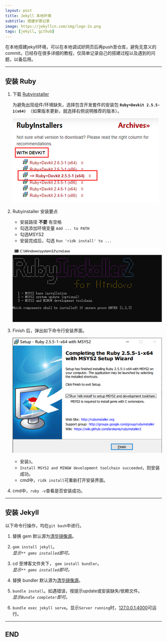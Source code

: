 ```yaml
---
layout: post
title: Jekyll 本地环境
subtitle: 搭建步骤记录
image: https://jekyllcn.com/img/logo-2x.png
tags: [jekyll, github]
---
```


在本地搭建jekyll环境，可以在本地调试好网页后再push至仓库，避免无意义的commit。已经存在很多详细的教程，仅简单记录自己的搭建过程以及遇到的问题，以备后用。

---

安装 Ruby
---

1. 下载 [Rubyinstaller](https://rubyinstaller.org/downloads/)
    
    为避免出现组件/环境缺失，选择包含开发套件的安装包 **`Ruby+Devkit 2.5.5-1(x64) `**（如果版本更新，就选择右侧说明推荐的版本）。

    ![Rubyinstaller](https://raw.githubusercontent.com/Roothash41/imgContent/master/post/20190617124010.png)

2. Rubyinstaller 安装要点

    - 安装路径 **不要** 有空格
    - 勾选添加环境变量 `Add ... to PATH`
    - 勾选MSYS2
    - 安装完成后，勾选 `Run 'ridk install' to ...`

    ![安装要点](https://raw.githubusercontent.com/Roothash41/imgContent/master/post/mysy2.png)

3. Finish 后，弹出如下命令行安装界面。

    ![命令行安装界面](https://raw.githubusercontent.com/Roothash41/imgContent/master/post/finish.png)

    - 安装`3`。
    - `Install MSYS2 and MINGW development toolchain succeeded`，则安装成功。
    - cmd中，`ridk install`可重新打开安装界面。

4. cmd中，`ruby -v`查看是否安装成功。

---

安装 Jekyll
---

以下命令行操作，均在`git bash`中进行。

1.  替换 gem 默认源为[清华镜像源](https://mirror.tuna.tsinghua.edu.cn/help/rubygems/)。

2. `gem install jekyll`。  
    _显示`** gems installed`即可。_

3.  cd 至博客文件夹下， `gem install bundler`。  
    _显示`** gems installed`即可。_

4.  替换 bundler 默认源为[清华镜像源](https://mirror.tuna.tsinghua.edu.cn/help/rubygems/)。

5.  `bundle install`。如遇错误，按提示update或安装缺失/依赖文件。  
    _显示`Bundle complete!`即可。_

6.  `bundle exec jekyll serve`。显示`Server running`时，[127.0.0.1:4000](http://127.0.0.1:4000/)可运行。

---

END
---
